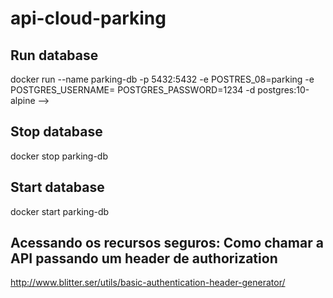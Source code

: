 # api-cloud-parking
 
## Run database
docker run --name parking-db -p 5432:5432 -e POSTRES_08=parking -e POSTGRES_USERNAME=   POSTGRES_PASSWORD=1234 -d postgres:10-alpine -->

## Stop database
docker stop parking-db

## Start database
docker start parking-db


## Acessando os recursos seguros: Como chamar a API passando um header de authorization
http://www.blitter.ser/utils/basic-authentication-header-generator/